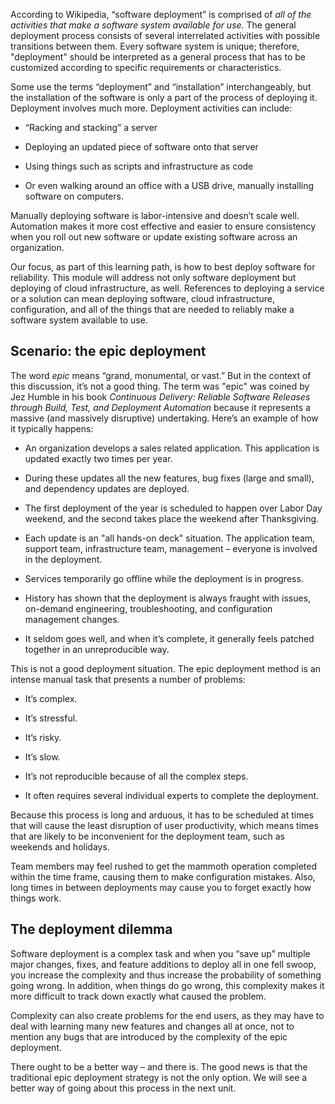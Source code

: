 According to Wikipedia, “software deployment” is comprised of _all of the
activities that make a software system available for use._ The general
deployment process consists of several interrelated activities with
possible transitions between them. Every software system is unique;
therefore, "deployment" should be interpreted as a general process that has
to be customized according to specific requirements or characteristics.

Some use the terms “deployment” and “installation” interchangeably, but the
installation of the software is only a part of the process of deploying it.
Deployment involves much more. Deployment activities can include:

-   “Racking and stacking” a server

-   Deploying an updated piece of software onto that server

-   Using things such as scripts and infrastructure as code

-   Or even walking around an office with a USB drive, manually installing
    software on computers.

Manually deploying software is labor-intensive and doesn’t scale well.
Automation makes it more cost effective and easier to ensure consistency
when you roll out new software or update existing software across an
organization.

Our focus, as part of this learning path, is how to best deploy software
for reliability. This module will address not only software deployment but
deploying of cloud infrastructure, as well. References to deploying a
service or a solution can mean deploying software, cloud infrastructure,
configuration, and all of the things that are needed to reliably make a
software system available to use.

## Scenario: the epic deployment

The word _epic_ means “grand, monumental, or vast.” But in the context of
this discussion, it’s not a good thing. The term was "epic" was coined by
Jez Humble in his book _Continuous Delivery: Reliable Software Releases
through Build, Test, and Deployment Automation_ because it represents a
massive (and massively disruptive) undertaking. Here’s an example of how it
typically happens:

-   An organization develops a sales related application. This application
    is updated exactly two times per year.

-   During these updates all the new features, bug fixes (large and small),
    and dependency updates are deployed.

-   The first deployment of the year is scheduled to happen over Labor Day
    weekend, and the second takes place the weekend after Thanksgiving.

-   Each update is an "all hands-on deck" situation. The application team,
    support team, infrastructure team, management – everyone is involved in
    the deployment.

-   Services temporarily go offline while the deployment is in progress.

-   History has shown that the deployment is always fraught with issues,
    on-demand engineering, troubleshooting, and configuration management
    changes.

-   It seldom goes well, and when it’s complete, it generally feels patched
    together in an unreproducible way.

This is not a good deployment situation. The epic deployment method is an
intense manual task that presents a number of problems:

-   It’s complex.

-   It’s stressful.

-   It’s risky.

-   It’s slow.

-   It’s not reproducible because of all the complex steps.

-   It often requires several individual experts to complete the
    deployment.

Because this process is long and arduous, it has to be scheduled at times
that will cause the least disruption of user productivity, which means
times that are likely to be inconvenient for the deployment team, such as
weekends and holidays.

Team members may feel rushed to get the mammoth operation completed within
the time frame, causing them to make configuration mistakes. Also, long
times in between deployments may cause you to forget exactly how things
work.

## The deployment dilemma

Software deployment is a complex task and when you “save up” multiple major
changes, fixes, and feature additions to deploy all in one fell swoop, you
increase the complexity and thus increase the probability of something
going wrong. In addition, when things do go wrong, this complexity makes it
more difficult to track down exactly what caused the problem.

Complexity can also create problems for the end users, as they may have to
deal with learning many new features and changes all at once, not to
mention any bugs that are introduced by the complexity of the epic
deployment.

There ought to be a better way – and there is. The good news is that the
traditional epic deployment strategy is not the only option. We will see a
better way of going about this process in the next unit.
